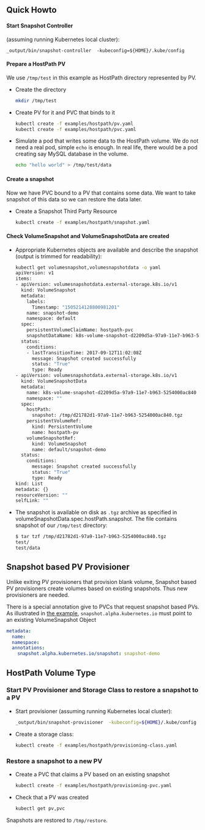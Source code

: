 ## Quick Howto


#### Start Snapshot Controller

(assuming running Kubernetes local cluster):
```
_output/bin/snapshot-controller  -kubeconfig=${HOME}/.kube/config
```

#### Prepare a HostPath PV
We use `/tmp/test` in this example as HostPath directory represented by PV.

* Create the directory
    ```bash
    mkdir /tmp/test
    ```

* Create PV for it and PVC that binds to it
    ```bash
    kubectl create -f examples/hostpath/pv.yaml
    kubectl create -f examples/hostpath/pvc.yaml
    ```

* Simulate a pod that writes some data to the HostPath volume. We do not need a real pod, simple `echo` is enough. In real life, there would be a pod creating say MySQL database in the volume.
    ```bash
    echo "hello world" > /tmp/test/data
    ```

####  Create a snapshot
Now we have PVC bound to a PV that contains some data. We want to take snapshot of this data so we can restore the data later.

 * Create a Snapshot Third Party Resource
    ```bash
    kubectl create -f examples/hostpath/snapshot.yaml
    ```

#### Check VolumeSnapshot and VolumeSnapshotData are created

* Appropriate Kubernetes objects are available and describe the snapshot (output is trimmed for readability):
    ```bash
    kubectl get volumesnapshot,volumesnapshotdata -o yaml
    apiVersion: v1
    items:
    - apiVersion: volumesnapshotdata.external-storage.k8s.io/v1
      kind: VolumeSnapshot
      metadata:
        labels:
          Timestamp: "1505214128800981201"
        name: snapshot-demo
        namespace: default
      spec:
        persistentVolumeClaimName: hostpath-pvc
        snapshotDataName: k8s-volume-snapshot-d2209d5a-97a9-11e7-b963-5254000ac840
      status:
        conditions:
        - lastTransitionTime: 2017-09-12T11:02:08Z
          message: Snapshot created successfully
          status: "True"
          type: Ready
    - apiVersion: volumesnapshotdata.external-storage.k8s.io/v1
      kind: VolumeSnapshotData
      metadata:
        name: k8s-volume-snapshot-d2209d5a-97a9-11e7-b963-5254000ac840
        namespace: ""
      spec:
        hostPath:
          snapshot: /tmp/d21782d1-97a9-11e7-b963-5254000ac840.tgz
        persistentVolumeRef:
          kind: PersistentVolume
          name: hostpath-pv
        volumeSnapshotRef:
          kind: VolumeSnapshot
          name: default/snapshot-demo
      status:
        conditions:
          message: Snapshot created successfully
          status: "True"
          type: Ready
    kind: List
    metadata: {}
    resourceVersion: ""
    selfLink: ""
    ```

* The snapshot is available on disk as `.tgz` archive as specified in volumeSnapshotData.spec.hostPath.snapshot. The file contains snapshot of our `/tmp/test` directory:
    ```bash
    $ tar tzf /tmp/d21782d1-97a9-11e7-b963-5254000ac840.tgz
    test/
    test/data
    ```

## Snapshot based PV Provisioner

Unlike exiting PV provisioners that provision blank volume, Snapshot based PV provisioners create volumes based on existing snapshots. Thus new provisioners are needed.

There is a special annotation give to PVCs that request snapshot based PVs. As illustrated in [the example](examples/hostpath/claim.yaml), `snapshot.alpha.kubernetes.io` must point to an existing VolumeSnapshot Object
```yaml
metadata:
  name:
  namespace:
  annotations:
    snapshot.alpha.kubernetes.io/snapshot: snapshot-demo
```

## HostPath Volume Type

### Start PV Provisioner and Storage Class to restore a snapshot to a PV

* Start provisioner (assuming running Kubernetes local cluster):
    ```bash
    _output/bin/snapshot-provisioner  -kubeconfig=${HOME}/.kube/config
    ```

* Create a storage class:
    ```bash
    kubectl create -f examples/hostpath/provisioning-class.yaml
    ```

### Restore a snapshot to a new PV

* Create a PVC that claims a PV based on an existing snapshot
    ```bash
    kubectl create -f examples/hostpath/provisioning-pvc.yaml
    ```
* Check that a PV was created

    ```bash
    kubectl get pv,pvc
    ```

Snapshots are restored to `/tmp/restore`.
